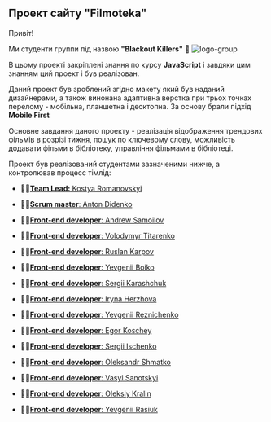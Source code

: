 ## Проект сайту "Filmoteka"

Привіт!

Ми студенти группи під назвою **"Blackout Killers"** :rocket:
<img src="https://i.ibb.co/pjMcq33/logo-group.png" alt="logo-group" border="0">

В цьому проекті закріплені знання по курсу **JavaScript** і завдяки цим знанням
ций проект і був реалізован.

Даний проект був зроблений згідно макету який був наданий дизайнерами, а також
винонана адаптивна верстка при трьох точках перелому - мобільна, планшетна і
десктопна. За основу брали підхід **Mobile First**

Основне завдання даного проекту - реалізація відображення трендових фільмів в
розрізі тижня, пошук по ключевому слову, можливість додавати фільми в
бібліотеку, управління фільмами в бібліотеці.

Проект був реалізований студентами зазначеними нижче, а контролював процесс
тімлід:

- :man_student:[**Team Lead:** Kostya Romanovskyi](https://github.com/Kostya-Romanovskyi)

- :man_student:[**Scrum master**: Anton Didenko](https://github.com/AntohaDidenko)

- :man_student:[**Front-end developer**: Andrew Samoilov](https://github.com/Andrew-Samoilov)

- :man_student:[**Front-end developer**: Volodymyr Titarenko](https://github.com/SligVader)

- :man_student:[**Front-end developer**: Ruslan Karpov](https://github.com/KarpovRuslan)

- :man_student:[**Front-end developer**: Yevgenii Boiko](https://github.com/YevgenBoiko)

- :man_student:[**Front-end developer**: Sergii Karashchuk](https://github.com/SergiiKarashchuk)

- :man_student:[**Front-end developer**: Iryna Herzhova](https://github.com/iragerj)

- :man_student:[**Front-end developer**: Yevgenii Reznichenko](https://github.com/Eugene8615)

- :man_student:[**Front-end developer**: Egor Koschey](https://github.com/egorkoschey)

- :man_student:[**Front-end developer**: Sergii Ischenko](https://github.com/tooreagen)

- :man_student:[**Front-end developer**: Oleksandr Shmatko](https://github.com/norf-90)

- :man_student:[**Front-end developer**: Vasyl Sanotskyi](https://github.com/VSanotskyi)

- :man_student:[**Front-end developer**: Oleksiy Kralin](https://github.com/lilflex)

- :man_student:[**Front-end developer**: Yevgenii Rasiuk](https://github.com/Rasiuk)
